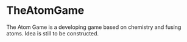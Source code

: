 # TheAtomGame
The Atom Game is a developing game based on chemistry and fusing atoms. Idea is still to be constructed.
